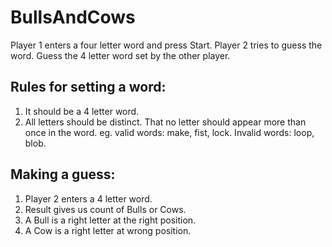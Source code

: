 # BullsAndCows

Player 1 enters a four letter word and press Start.
Player 2 tries to guess the word.
Guess the 4 letter word set by the other player.

## Rules for setting a word:
1. It should be a 4 letter word.
2. All letters should be distinct. That no letter should appear more than once in the word. eg. valid words: make, fist, lock. Invalid words: loop, blob.

## Making a guess:
1. Player 2 enters a 4 letter word.
2. Result gives us count of Bulls or Cows.
3. A Bull is a right letter at the right position.
4. A Cow is a right letter at wrong position.
